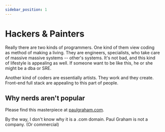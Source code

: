 ```yaml
---
sidebar_position: 1
---
```


# Hackers & Painters

Really there are two kinds of programmers. One kind of them view coding as method of making a living. They are engineers, specialists, who take care of massive massive systems -- other's systems. It's not bad, and this kind of lifestyle is appealing as well. If someone want to be like this, he or she might be a dba or SRE.

Another kind of coders are essentially artists. They work and they create. Front-end full stack are appealing to this part of people.

## Why nerds aren't popular

Please find this masterpiece at [paulgraham.com](https://paulgraham.com/nerds.html).

By the way, I don't know why it is a .com domain. Paul Graham is not a company. (Or commercial)
